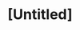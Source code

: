 ---
pid: LLP54
title: "[Untitled]"
location_transcription: 
zipcode: '19116'
outside_phl: 
neighborhood: Somerton,Bustleton
age: '11'
age_range: 6-13
instagram: 
image_file_name: LLP_54.jpg
proposal_transcription: 
topic: Unknown
topic_summary: '0'
type: Other No Form
keywords_other: blank
credit: Hanna Shyvilka
image_labels: 
twitter: 
facebook: 
permalink: "/monuments/llp54/"
layout: item-page
---